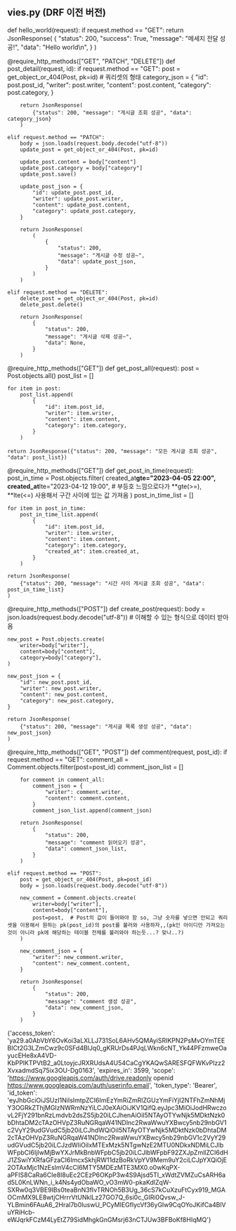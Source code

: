 ## vies.py (DRF 이전 버전)

def hello_world(request):
if request.method == "GET":
return JsonResponse(
{
"status": 200,
"success": True,
"message": "메세지 전달 성공!",
"data": "Hello world\n",
}
)

@require_http_methods(["GET", "PATCH", "DELETE"])
def post_detail(request, id):
if request.method == "GET":
post = get_object_or_404(Post, pk=id) # 쿼리셋의 형태
category_json = {
"id": post.post_id,
"writer": post.writer,
"content": post.content,
"category": post.category,
}

        return JsonResponse(
            {"status": 200, "message": "게시글 조회 성공", "data": category_json}
        )

    elif request.method == "PATCH":
        body = json.loads(request.body.decode("utf-8"))
        update_post = get_object_or_404(Post, pk=id)

        update_post.content = body["content"]
        update_post.category = body["category"]
        update_post.save()

        update_post_json = {
            "id": update_post.post_id,
            "writer": update_post.writer,
            "content": update_post.content,
            "category": update_post.category,
        }

        return JsonResponse(
            (
                {
                    "status": 200,
                    "message": "게시글 수정 성공~",
                    "data": update_post_json,
                }
            )
        )

    elif request.method == "DELETE":
        delete_post = get_object_or_404(Post, pk=id)
        delete_post.delete()

        return JsonResponse(
            {
                "status": 200,
                "message": "게시글 삭제 성공~",
                "data": None,
            }
        )

@require_http_methods(["GET"])
def get_post_all(request):
post = Post.objects.all()
post_list = []

    for item in post:
        post_list.append(
            {
                "id": item.post_id,
                "writer": item.writer,
                "content": item.content,
                "category": item.category,
            }
        )

    return JsonResponse({"status": 200, "message": "모든 게시글 조회 성공", "data": post_list})

@require_http_methods(["GET"])
def get_post_in_time(request):
post_in_time = Post.objects.filter(
created_at**gte="2023-04-05 22:00",
created_at**lte="2023-04-12 19:00", # 부등호 느낌으로다가 **gte(>=), **lte(<=) 사용해서 구간 사이에 있는 값 가져옴
)
post_in_time_list = []

    for item in post_in_time:
        post_in_time_list.append(
            {
                "id": item.post_id,
                "writer": item.writer,
                "content": item.content,
                "category": item.category,
                "created_at": item.created_at,
            }
        )

    return JsonResponse(
        {"status": 200, "message": "시간 사이 게시글 조회 성공", "data": post_in_time_list}
    )

@require_http_methods(["POST"])
def create_post(request):
body = json.loads(request.body.decode("utf-8")) # 이해할 수 있는 형식으로 데이터 받아옴

    new_post = Post.objects.create(
        writer=body["writer"],
        content=body["content"],
        category=body["category"],
    )

    new_post_json = {
        "id": new_post.post_id,
        "writer": new_post.writer,
        "content": new_post.content,
        "category": new_post.category,
    }

    return JsonResponse(
        {"status": 200, "message": "게시글 목록 생성 성공", "data": new_post_json}
    )

@require_http_methods(["GET", "POST"])
def comment(request, post_id):
if request.method == "GET":
comment_all = Comment.objects.filter(post=post_id)
comment_json_list = []

        for comment in comment_all:
            comment_json = {
                "writer": comment.writer,
                "content": comment.content,
            }
            comment_json_list.append(comment_json)

        return JsonResponse(
            {
                "status": 200,
                "message": "comment 읽어오기 성공",
                "data": comment_json_list,
            }
        )

    elif request.method == "POST":
        post = get_object_or_404(Post, pk=post_id)
        body = json.loads(request.body.decode("utf-8"))

        new_comment = Comment.objects.create(
            writer=body["writer"],
            content=body["content"],
            post=post,  # Post의 값이 들어와야 함 so, 그냥 숫자를 넣으면 안되고 쿼리셋을 이용해서 원하는 pk(post_id)의 post를 불러와 사용하자,,(pk인 아이디만 가져오는 것이 아니라 pk에 해당하는 테이블 전체를 불러와야 하는듯...? 맞나..?)
        )

        new_comment_json = {
            "writer": new_comment.writer,
            "content": new_comment.content,
        }

        return JsonResponse(
            {
                "status": 200,
                "message": "comment 생성 성공",
                "data": new_comment_json,
            }
        )

{'access_token': 'ya29.a0AbVbY6OvKoi3aLXLLJ731SoL6AHv5QMAyiSRIKPN2PsMvOYmTEEBICt2G3LZmCwz9c0SFd4BlJq0_gKRUrDs4PJqLWkn6cNT_Yk44PFzmweOayucEHe8xA4VD-KbPPlKTPVtB2_a0LtoyjcJRXRUdsA4U54CaCgYKAQwSARESFQFWKvPlzz2XvxadmdSq75ix3OU-Dg0163', 'expires_in': 3599, 'scope': 'https://www.googleapis.com/auth/drive.readonly openid https://www.googleapis.com/auth/userinfo.email', 'token_type': 'Bearer', 'id_token': 'eyJhbGciOiJSUzI1NiIsImtpZCI6ImEzYmRiZmRlZGUzYmFiYjI2NTFhZmNhMjY3OGRkZThjMGIzNWRmNzYiLCJ0eXAiOiJKV1QifQ.eyJpc3MiOiJodHRwczovL2FjY291bnRzLmdvb2dsZS5jb20iLCJhenAiOiI5NTAyOTYwNjk5MDktNzk0bDhtaDM2cTAzOHVpZ3RuNGRqaW41NDlnc2RwaWwuYXBwcy5nb29nbGV1c2VyY29udGVudC5jb20iLCJhdWQiOiI5NTAyOTYwNjk5MDktNzk0bDhtaDM2cTAzOHVpZ3RuNGRqaW41NDlnc2RwaWwuYXBwcy5nb29nbGV1c2VyY29udGVudC5jb20iLCJzdWIiOiIxMTExMzk5NTgwNzE2MTU0NDkxNDMiLCJlbWFpbCI6IjIwMjBwYXJrMkBnbWFpbC5jb20iLCJlbWFpbF92ZXJpZmllZCI6dHJ1ZSwiYXRfaGFzaCI6ImcxSkhjRW11dzBoRkVpYV9Mem9uY2ciLCJpYXQiOjE2OTAxMjc1NzEsImV4cCI6MTY5MDEzMTE3MX0.o0wKqPX-aPFIS8CaRa6CIe8I8uEc2CEzP6OKpP3w4S9Ajsd5TI_xWdtZVMZuCsARH6ad5L0KnLWNn_i_k4Ns4ydObaWO_vO3mW0-pkaKdlZqW-SXRw0q3VBE9IBs0teaBnN3fIvTRNOh5B3Ug_36cS7kCuXzuFtCyx919_MGAOCmMX9LE8wtjCHrrrVtUNklLz27GO7Q_6si0c_GIRi0Qvsw_J-YLBmin6FAuA6_2Hral7b0IuswU_PCyMIEGflycVf36yGlw9CqOYoJKifCa4BlVuYRiHcb-eWJqrkFCzM4LyEtZ79SidMhgkGnGMsrj63nCTJUw3BFBoKf8HIqMQ'}
